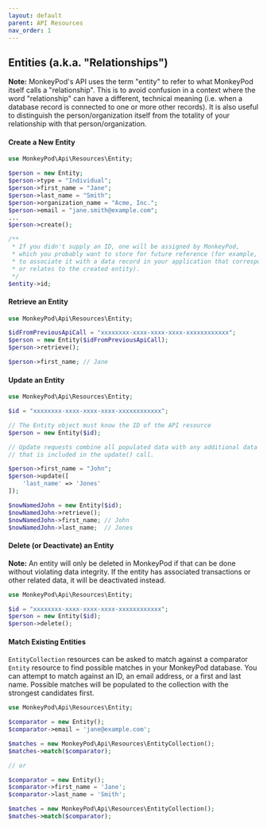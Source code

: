 ```yaml
---
layout: default
parent: API Resources
nav_order: 1
---
```


## Entities (a.k.a. "Relationships")

**Note:** MonkeyPod's API uses the term "entity" to refer to what MonkeyPod itself calls
a "relationship". This is to avoid confusion in a context where the word "relationship" can
have a different, technical meaning (i.e. when a database record is connected to one or 
more other records). It is also useful to distinguish the person/organization itself from 
the totality of your relationship with that person/organization.

#### Create a New Entity

```php 
use MonkeyPod\Api\Resources\Entity;

$person = new Entity;
$person->type = "Individual";
$person->first_name = "Jane";
$person->last_name = "Smith";
$person->organization_name = "Acme, Inc.";
$person->email = "jane.smith@example.com";
...
$person->create();

/** 
 * If you didn't supply an ID, one will be assigned by MonkeyPod, 
 * which you probably want to store for future reference (for example, 
 * to associate it with a data record in your application that corresponds
 * or relates to the created entity).
 */
$entity->id;
```

#### Retrieve an Entity
```php 
use MonkeyPod\Api\Resources\Entity;

$idFromPreviousApiCall = "xxxxxxxx-xxxx-xxxx-xxxx-xxxxxxxxxxxx";
$person = new Entity($idFromPreviousApiCall);
$person->retrieve();

$person->first_name; // Jane
```

#### Update an Entity

```php 
use MonkeyPod\Api\Resources\Entity;

$id = "xxxxxxxx-xxxx-xxxx-xxxx-xxxxxxxxxxxx";

// The Entity object must know the ID of the API resource 
$person = new Entity($id);

// Update requests combine all populated data with any additional data 
// that is included in the update() call. 

$person->first_name = "John";
$person->update([
    'last_name' => 'Jones'
]);

$nowNamedJohn = new Entity($id);
$nowNamedJohn->retrieve();
$nowNamedJohn->first_name; // John
$nowNamedJohn->last_name;  // Jones
```

#### Delete (or Deactivate) an Entity
**Note:** An entity will only be deleted in MonkeyPod if that can be done 
without violating data integrity. If the entity has associated transactions 
or other related data, it will be deactivated instead.  

```php 
use MonkeyPod\Api\Resources\Entity;

$id = "xxxxxxxx-xxxx-xxxx-xxxx-xxxxxxxxxxxx";
$person = new Entity($id);
$person->delete();
```

#### Match Existing Entities
```EntityCollection``` resources can be asked to match against a comparator ```Entity```
resource to find possible matches in your MonkeyPod database. You can attempt to 
match against an ID, an email address, or a first and last name. Possible matches 
will be populated to the collection with the strongest candidates first.

```php
use MonkeyPod\Api\Resources\Entity;

$comparator = new Entity();
$comparator->email = 'jane@example.com';

$matches = new MonkeyPod\Api\Resources\EntityCollection();
$matches->match($comparator);

// or

$comparator = new Entity();
$comparator->first_name = 'Jane';
$comparator->last_name = 'Smith';

$matches = new MonkeyPod\Api\Resources\EntityCollection();
$matches->match($comparator);
```
